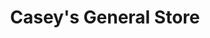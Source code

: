 ---
title: "Casey's General Store"
url: /fargo/caseys-general-store-23rd-avenue-south-2/
shop: Lebensmittel
---